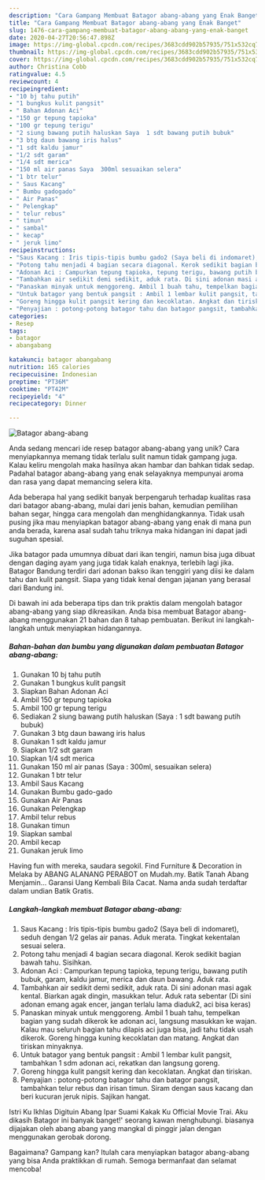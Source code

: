```yaml
---
description: "Cara Gampang Membuat Batagor abang-abang yang Enak Banget"
title: "Cara Gampang Membuat Batagor abang-abang yang Enak Banget"
slug: 1476-cara-gampang-membuat-batagor-abang-abang-yang-enak-banget
date: 2020-04-27T20:56:47.898Z
image: https://img-global.cpcdn.com/recipes/3683cdd902b57935/751x532cq70/batagor-abang-abang-foto-resep-utama.jpg
thumbnail: https://img-global.cpcdn.com/recipes/3683cdd902b57935/751x532cq70/batagor-abang-abang-foto-resep-utama.jpg
cover: https://img-global.cpcdn.com/recipes/3683cdd902b57935/751x532cq70/batagor-abang-abang-foto-resep-utama.jpg
author: Christina Cobb
ratingvalue: 4.5
reviewcount: 4
recipeingredient:
- "10 bj tahu putih"
- "1 bungkus kulit pangsit"
- " Bahan Adonan Aci"
- "150 gr tepung tapioka"
- "100 gr tepung terigu"
- "2 siung bawang putih haluskan Saya  1 sdt bawang putih bubuk"
- "3 btg daun bawang iris halus"
- "1 sdt kaldu jamur"
- "1/2 sdt garam"
- "1/4 sdt merica"
- "150 ml air panas Saya  300ml sesuaikan selera"
- "1 btr telur"
- " Saus Kacang"
- " Bumbu gadogado"
- " Air Panas"
- " Pelengkap"
- " telur rebus"
- " timun"
- " sambal"
- " kecap"
- " jeruk limo"
recipeinstructions:
- "Saus Kacang : Iris tipis-tipis bumbu gado2 (Saya beli di indomaret), seduh dengan 1/2 gelas air panas. Aduk merata. Tingkat kekentalan sesuai selera."
- "Potong tahu menjadi 4 bagian secara diagonal. Kerok sedikit bagian bawah tahu. Sisihkan."
- "Adonan Aci : Campurkan tepung tapioka, tepung terigu, bawang putih bubuk, garam, kaldu jamur, merica dan daun bawang. Aduk rata."
- "Tambahkan air sedikit demi sedikit, aduk rata. Di sini adonan masi agak kental. Biarkan agak dingin, masukkan telur. Aduk rata sebentar (Di sini adonan emang agak encer, jangan terlalu lama diaduk2, aci bisa keras)"
- "Panaskan minyak untuk menggoreng. Ambil 1 buah tahu, tempelkan bagian yang sudah dikerok ke adonan aci, langsung masukkan ke wajan. Kalau mau seluruh bagian tahu dilapis aci juga bisa, jadi tahu tidak usah dikerok. Goreng hingga kuning kecoklatan dan matang. Angkat dan tiriskan minyaknya."
- "Untuk batagor yang bentuk pangsit : Ambil 1 lembar kulit pangsit, tambahkan 1 sdm adonan aci, rekatkan dan langsung goreng."
- "Goreng hingga kulit pangsit kering dan kecoklatan. Angkat dan tiriskan."
- "Penyajian : potong-potong batagor tahu dan batagor pangsit, tambahkan telur rebus dan irisan timun. Siram dengan saus kacang dan beri kucuran jeruk nipis. Sajikan hangat."
categories:
- Resep
tags:
- batagor
- abangabang

katakunci: batagor abangabang 
nutrition: 165 calories
recipecuisine: Indonesian
preptime: "PT36M"
cooktime: "PT42M"
recipeyield: "4"
recipecategory: Dinner

---
```



![Batagor abang-abang](https://img-global.cpcdn.com/recipes/3683cdd902b57935/751x532cq70/batagor-abang-abang-foto-resep-utama.jpg)

Anda sedang mencari ide resep batagor abang-abang yang unik? Cara menyiapkannya memang tidak terlalu sulit namun tidak gampang juga. Kalau keliru mengolah maka hasilnya akan hambar dan bahkan tidak sedap. Padahal batagor abang-abang yang enak selayaknya mempunyai aroma dan rasa yang dapat memancing selera kita.

Ada beberapa hal yang sedikit banyak berpengaruh terhadap kualitas rasa dari batagor abang-abang, mulai dari jenis bahan, kemudian pemilihan bahan segar, hingga cara mengolah dan menghidangkannya. Tidak usah pusing jika mau menyiapkan batagor abang-abang yang enak di mana pun anda berada, karena asal sudah tahu triknya maka hidangan ini dapat jadi suguhan spesial.

Jika batagor pada umumnya dibuat dari ikan tengiri, namun bisa juga dibuat dengan daging ayam yang juga tidak kalah enaknya, terlebih lagi jika. Batagor Bandung terdiri dari adonan bakso ikan tenggiri yang diisi ke dalam tahu dan kulit pangsit. Siapa yang tidak kenal dengan jajanan yang berasal dari Bandung ini.


Di bawah ini ada beberapa tips dan trik praktis dalam mengolah batagor abang-abang yang siap dikreasikan. Anda bisa membuat Batagor abang-abang menggunakan 21 bahan dan 8 tahap pembuatan. Berikut ini langkah-langkah untuk menyiapkan hidangannya.

<!--inarticleads1-->

##### Bahan-bahan dan bumbu yang digunakan dalam pembuatan Batagor abang-abang:

1. Gunakan 10 bj tahu putih
1. Gunakan 1 bungkus kulit pangsit
1. Siapkan  Bahan Adonan Aci
1. Ambil 150 gr tepung tapioka
1. Ambil 100 gr tepung terigu
1. Sediakan 2 siung bawang putih haluskan (Saya : 1 sdt bawang putih bubuk)
1. Gunakan 3 btg daun bawang iris halus
1. Gunakan 1 sdt kaldu jamur
1. Siapkan 1/2 sdt garam
1. Siapkan 1/4 sdt merica
1. Gunakan 150 ml air panas (Saya : 300ml, sesuaikan selera)
1. Gunakan 1 btr telur
1. Ambil  Saus Kacang
1. Gunakan  Bumbu gado-gado
1. Gunakan  Air Panas
1. Gunakan  Pelengkap
1. Ambil  telur rebus
1. Gunakan  timun
1. Siapkan  sambal
1. Ambil  kecap
1. Gunakan  jeruk limo


Having fun with mereka, saudara segokil. Find Furniture &amp; Decoration in Melaka by ABANG ALANANG PERABOT on Mudah.my. Batik Tanah Abang Menjamin… Garansi Uang Kembali Bila Cacat. Nama anda sudah terdaftar dalam undian Batik Gratis. 

<!--inarticleads2-->

##### Langkah-langkah membuat Batagor abang-abang:

1. Saus Kacang : Iris tipis-tipis bumbu gado2 (Saya beli di indomaret), seduh dengan 1/2 gelas air panas. Aduk merata. Tingkat kekentalan sesuai selera.
1. Potong tahu menjadi 4 bagian secara diagonal. Kerok sedikit bagian bawah tahu. Sisihkan.
1. Adonan Aci : Campurkan tepung tapioka, tepung terigu, bawang putih bubuk, garam, kaldu jamur, merica dan daun bawang. Aduk rata.
1. Tambahkan air sedikit demi sedikit, aduk rata. Di sini adonan masi agak kental. Biarkan agak dingin, masukkan telur. Aduk rata sebentar (Di sini adonan emang agak encer, jangan terlalu lama diaduk2, aci bisa keras)
1. Panaskan minyak untuk menggoreng. Ambil 1 buah tahu, tempelkan bagian yang sudah dikerok ke adonan aci, langsung masukkan ke wajan. Kalau mau seluruh bagian tahu dilapis aci juga bisa, jadi tahu tidak usah dikerok. Goreng hingga kuning kecoklatan dan matang. Angkat dan tiriskan minyaknya.
1. Untuk batagor yang bentuk pangsit : Ambil 1 lembar kulit pangsit, tambahkan 1 sdm adonan aci, rekatkan dan langsung goreng.
1. Goreng hingga kulit pangsit kering dan kecoklatan. Angkat dan tiriskan.
1. Penyajian : potong-potong batagor tahu dan batagor pangsit, tambahkan telur rebus dan irisan timun. Siram dengan saus kacang dan beri kucuran jeruk nipis. Sajikan hangat.


Istri Ku Ikhlas Digituin Abang Ipar Suami Kakak Ku Official Movie Trai. Aku dikasih Batagor ini banyak banget!&#39; seorang kawan menghubungi. biasanya dijajakan oleh abang abang yang mangkal di pinggir jalan dengan menggunakan gerobak dorong. 

Bagaimana? Gampang kan? Itulah cara menyiapkan batagor abang-abang yang bisa Anda praktikkan di rumah. Semoga bermanfaat dan selamat mencoba!
